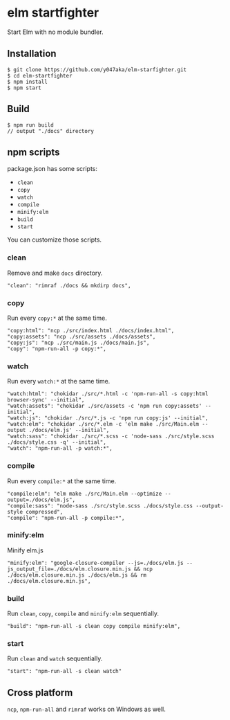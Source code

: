 # elm startfighter

Start Elm with no module bundler.


## Installation

```
$ git clone https://github.com/y047aka/elm-starfighter.git
$ cd elm-startfighter
$ npm install
$ npm start
```


## Build

```
$ npm run build
// output "./docs" directory
```


## npm scripts

package.json has some scripts:

- `clean`
- `copy`
- `watch`
- `compile`
- `minify:elm`
- `build`
- `start`

You can customize those scripts.

### clean

Remove and make `docs` directory.

```
"clean": "rimraf ./docs && mkdirp docs",
```

### copy

Run every `copy:*` at the same time.

```
"copy:html": "ncp ./src/index.html ./docs/index.html",
"copy:assets": "ncp ./src/assets ./docs/assets",
"copy:js": "ncp ./src/main.js ./docs/main.js",
"copy": "npm-run-all -p copy:*",
```

### watch

Run every `watch:*` at the same time.

```
"watch:html": "chokidar ./src/*.html -c 'npm-run-all -s copy:html browser-sync' --initial",
"watch:assets": "chokidar ./src/assets -c 'npm run copy:assets' --initial",
"watch:js": "chokidar ./src/*.js -c 'npm run copy:js' --initial",
"watch:elm": "chokidar ./src/*.elm -c 'elm make ./src/Main.elm --output ./docs/elm.js' --initial",
"watch:sass": "chokidar ./src/*.scss -c 'node-sass ./src/style.scss ./docs/style.css -q' --initial",
"watch": "npm-run-all -p watch:*",
```

### compile

Run every `compile:*` at the same time.

```
"compile:elm": "elm make ./src/Main.elm --optimize --output=./docs/elm.js",
"compile:sass": "node-sass ./src/style.scss ./docs/style.css --output-style compressed",
"compile": "npm-run-all -p compile:*",
```

### minify:elm

Minify elm.js

```
"minify:elm": "google-closure-compiler --js=./docs/elm.js --js_output_file=./docs/elm.closure.min.js && ncp ./docs/elm.closure.min.js ./docs/elm.js && rm ./docs/elm.closure.min.js",
```

### build

Run `clean`, `copy`, `compile` and `minify:elm` sequentially.

```
"build": "npm-run-all -s clean copy compile minify:elm",
```

### start

Run `clean` and `watch` sequentially.

```
"start": "npm-run-all -s clean watch"
```

## Cross platform
`ncp`, `npm-run-all` and `rimraf` works on Windows as well.